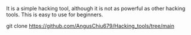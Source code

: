 
It is a simple hacking tool, although it is not as powerful as other hacking tools. This is easy to use for beginners.

git clone https://github.com/AngusChiu679/Hacking_tools/tree/main
